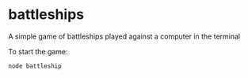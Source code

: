 # battleships

A simple game of battleships played against a computer in the terminal

To start the game:
```
node battleship
```
